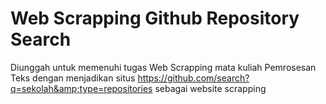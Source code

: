 # Web Scrapping Github Repository Search
Diunggah untuk memenuhi tugas Web Scrapping mata kuliah Pemrosesan Teks dengan menjadikan situs https://github.com/search?q=sekolah&amp;type=repositories sebagai website scrapping


